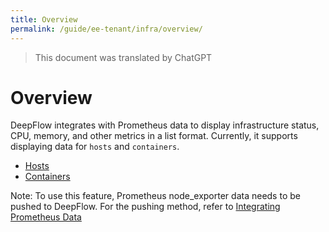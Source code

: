 ```yaml
---
title: Overview
permalink: /guide/ee-tenant/infra/overview/
---
```


> This document was translated by ChatGPT

# Overview

DeepFlow integrates with Prometheus data to display infrastructure status, CPU, memory, and other metrics in a list format. Currently, it supports displaying data for `hosts` and `containers`.

- [Hosts](./host/)
- [Containers](./container/)

Note: To use this feature, Prometheus node_exporter data needs to be pushed to DeepFlow. For the pushing method, refer to [Integrating Prometheus Data](../../../integration/input/metrics/prometheus/)
